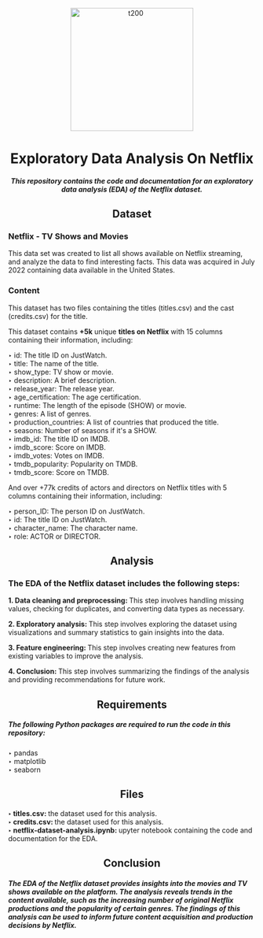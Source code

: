 <p align="center">
<img width="250px" alt="t200" class="center" src="https://user-images.githubusercontent.com/91408179/229302454-be20d719-c889-43d8-9719-63f63fa84bc6.png">
</p>
<h1 align="center", margin-top: 20em;>Exploratory Data Analysis On Netflix</h1>
<h5 align="center">This repository contains the code and documentation for an exploratory data analysis (EDA) of the Netflix dataset.</h5>

<div>
<h2 align="center">Dataset</h2>
<h3><b>Netflix - TV Shows and Movies</b></h3>
<p>This data set was created to list all shows available on Netflix streaming, and analyze the data to find interesting facts. This data was acquired in July 2022 containing data available in the United States.</p>
<h3><b>Content</b></h3>
<p>This dataset has two files containing the titles (titles.csv) and the cast (credits.csv) for the title.</p>
<p>This dataset contains <b>+5k</b> unique <b>titles on Netflix</b> with 15 columns containing their information, including:</p>
<p>‣ id: The title ID on JustWatch.<br>‣ title: The name of the title.<br>‣ show_type: TV show or movie.<br>‣ description: A brief description.<br>‣ release_year: The release year.<br>‣ age_certification: The age certification.<br>‣ runtime: The length of the episode (SHOW) or movie.<br>‣ genres: A list of genres.<br>‣ production_countries: A list of countries that produced the title.<br>‣ seasons: Number of seasons if it's a SHOW.<br>‣ imdb_id: The title ID on IMDB.<br>‣ imdb_score: Score on IMDB.<br>‣ imdb_votes: Votes on IMDB.<br>‣ tmdb_popularity: Popularity on TMDB.<br>‣ tmdb_score: Score on TMDB.</p>
<p>And over +77k credits of actors and directors on Netflix titles with 5 columns containing their information, including:</p>
<p>‣ person_ID: The person ID on JustWatch.<br>‣ id: The title ID on JustWatch.<br>‣ character_name: The character name.<br>‣ role: ACTOR or DIRECTOR.</p>

</div>

<div>
<h2 align="center">Analysis</h2>
<h3 align="left">The EDA of the Netflix dataset includes the following steps:</h3>

<p><b>1. Data cleaning and preprocessing: </b>This step involves handling missing values, checking for duplicates, and converting data types as necessary.</p><p><b>2. Exploratory analysis: </b>This step involves exploring the dataset using visualizations and summary statistics to gain insights into the data.</p><p><b>3. Feature engineering: </b>This step involves creating new features from existing variables to improve the analysis.</p><p><b>4. Conclusion: </b>This step involves summarizing the findings of the analysis and providing recommendations for future work.</p>

</div>

<div>
<h2 align="center">Requirements</h2>
<h5 align="left">The following Python packages are required to run the code in this repository:</h5>
<p>‣ pandas<br>‣ matplotlib<br>‣ seaborn</p>
</div>

<div>
<h2 align="center">Files</h2>
<p><b>‣ titles.csv: </b>the dataset used for this analysis.<br><b>‣ credits.csv: </b>the dataset used for this analysis.<br><b>‣ netflix-dataset-analysis.ipynb: </b>upyter notebook containing the code and documentation for the EDA.</p>
</div>

<div>
<h2 align="center">Conclusion</h2>
<h5 align="left">The EDA of the Netflix dataset provides insights into the movies and TV shows available on the platform. The analysis reveals trends in the content available, such as the increasing number of original Netflix productions and the popularity of certain genres. The findings of this analysis can be used to inform future content acquisition and production decisions by Netflix.</h5>
</div>



